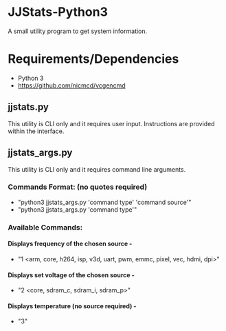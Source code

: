 # JJStats-Python3
A small utility program to get system information.


# Requirements/Dependencies
- Python 3
- https://github.com/nicmcd/vcgencmd

## jjstats.py
This utility is CLI only and it requires user input.
Instructions are provided within the interface.


## jjstats_args.py
This utility is CLI only and it requires command line arguments.

### Commands Format: (no quotes required)
- "python3 jjstats_args.py 'command type' 'command source'"
- "python3 jjstats_args.py 'command type'"

### Available Commands:
#### Displays frequency of the chosen source -
- "1 <arm, core, h264, isp, v3d, uart, pwm, emmc, pixel, vec, hdmi, dpi>"
#### Displays set voltage of the chosen source -
- "2 <core, sdram_c, sdram_i, sdram_p>"
#### Displays temperature (no source required) - 
- "3"
